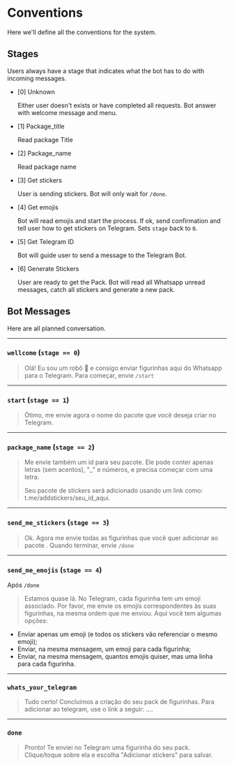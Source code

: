 # Conventions

Here we'll define all the conventions for the system.

## Stages

Users always have a stage that indicates what the bot has to do with incoming messages. 

* [0] Unknown

  Either user doesn't exists or have completed all requests. Bot answer with welcome message and menu.  

* [1] Package_title

  Read package Title

* [2] Package_name

  Read package name

* [3] Get stickers

  User is sending stickers. Bot will only wait for `/done`.
  
* [4] Get emojis

  Bot will read emojis and start the process. If ok, send confirmation and tell user how to get stickers on Telegram. Sets `stage` back to `0`.

* [5] Get Telegram ID

  Bot will guide user to send a message to the Telegram Bot.
  
* [6] Generate Stickers

  User are ready to get the Pack. Bot will read all Whatsapp unread messages, catch all stickers and generate a new pack. 

## Bot Messages

Here are all planned conversation.

------------------

### `wellcome` (`stage == 0`)

> Olá! Eu sou um robô 🤖 e consigo enviar figurinhas aqui do Whatsapp para o Telegram.
  Para começar, envie `/start`

------------------

### `start` (`stage == 1`)


> Ótimo, me envie agora o nome do pacote que você deseja criar no Telegram.

------------------

### `package_name` (`stage == 2`)

> Me envie também um id para seu pacote. Ele pode conter apenas letras (sem acentos), "_" e números, e precisa começar com uma letra. 
>
> Seu pacote de stickers será adicionado usando um link como: t.me/addstickers/seu_id_aqui. 

------------------

### `send_me_stickers` (`stage == 3`)

> Ok. Agora me envie todas as figurinhas que você quer adicionar ao pacote *<pack>*. 
  Quando terminar, envie `/done`

------------------

### `send_me_emojis` (`stage == 4`)
Após `/done`

> Estamos quase lá. No Telegram, cada figurinha tem um emoji associado. Por favor, me envie os emojis correspondentes às suas figurinhas, na mesma ordem que me enviou.
  Aqui você tem algumas opções:
  - Enviar apenas um emoji (e todos os stickers vão referenciar o mesmo emoji);
  - Enviar, na mesma mensagem, um emoji para cada figurinha;
  - Enviar, na mesma mensagem, quantos emojis quiser, mas uma linha para cada figurinha.
  
------------------

### `whats_your_telegram` 

> Tudo certo! Concluimos a criação do seu pack de figurinhas. Para adicionar ao telegram, use o link a seguir: .... 

------------------

### `done`

> Pronto! Te enviei no Telegram uma figurinha do seu pack. Clique/toque sobre ela e escolha "Adicionar stickers" para salvar.

